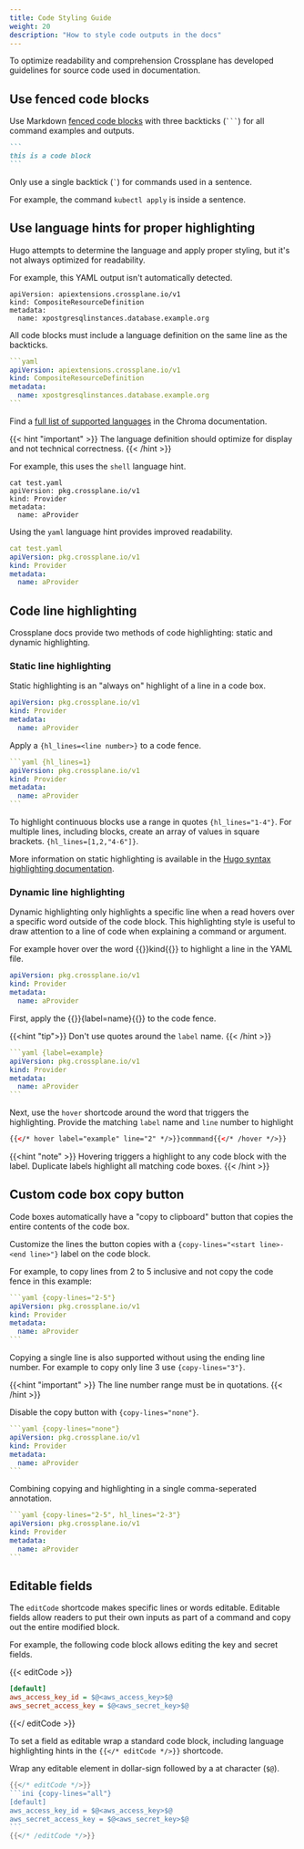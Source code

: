 ```yaml
---
title: Code Styling Guide
weight: 20
description: "How to style code outputs in the docs"
---
```


To optimize readability and comprehension Crossplane has developed guidelines
for source code used in documentation.


## Use fenced code blocks
Use Markdown [fenced code
blocks](https://www.markdownguide.org/extended-syntax/#fenced-code-blocks) with
three backticks (` ``` `) for
all command examples and outputs.

````markdown
```
this is a code block
```
````

Only use a single backtick (`` ` ``) for commands used in a sentence. 

For example, the command `kubectl apply` is inside a sentence. 

## Use language hints for proper highlighting
Hugo attempts to determine the language and apply proper styling, but it's
not always optimized for readability. 

For example, this YAML output isn't automatically detected.
```
apiVersion: apiextensions.crossplane.io/v1
kind: CompositeResourceDefinition
metadata:
  name: xpostgresqlinstances.database.example.org
```

All code blocks must include a language definition on the same line as the backticks.
````yaml
```yaml
apiVersion: apiextensions.crossplane.io/v1
kind: CompositeResourceDefinition
metadata:
  name: xpostgresqlinstances.database.example.org
```
````

Find a [full list of supported languages](https://github.com/alecthomas/chroma/#supported-languages) in the Chroma documentation.

{{< hint "important" >}}
The language definition should optimize for display and not technical correctness.
{{< /hint >}}

For example, this uses the `shell` language hint.

```shell
cat test.yaml
apiVersion: pkg.crossplane.io/v1
kind: Provider
metadata:
  name: aProvider
```

Using the `yaml` language hint provides improved readability. 
```yaml
cat test.yaml
apiVersion: pkg.crossplane.io/v1
kind: Provider
metadata:
  name: aProvider
```

## Code line highlighting
Crossplane docs provide two methods of code highlighting: static and dynamic highlighting.

### Static line highlighting
Static highlighting is an "always on" highlight of a line in a code box.
```yaml {hl_lines="1-3"}
apiVersion: pkg.crossplane.io/v1
kind: Provider
metadata:
  name: aProvider
```

Apply a `{hl_lines=<line number>}` to a code fence.
````yaml
```yaml {hl_lines=1}
apiVersion: pkg.crossplane.io/v1
kind: Provider
metadata:
  name: aProvider
```
````

To highlight continuous blocks use a range in quotes `{hl_lines="1-4"}`.
For multiple lines, including blocks, create an array of values in square brackets. `{hl_lines=[1,2,"4-6"]}`.

More information on static highlighting is available in the [Hugo syntax highlighting documentation](https://gohugo.io/content-management/syntax-highlighting/).

### Dynamic line highlighting
Dynamic highlighting only highlights a specific line when a read hovers over a specific word outside of the code block.
This highlighting style is useful to draw attention to a line of code when explaining a command or argument.

For example hover over the word {{<hover label="example1" line="2" >}}kind{{</hover>}} to highlight a line in the YAML file. 
```yaml {label=example1}
apiVersion: pkg.crossplane.io/v1
kind: Provider
metadata:
  name: aProvider
```

First, apply the {{<hover label="example" line="1" >}}{label=name}{{</hover >}} to the code fence.


{{<hint "tip">}}
Don't use quotes around the `label` name.
{{< /hint >}}


````yaml {label=example}
```yaml {label=example}
apiVersion: pkg.crossplane.io/v1
kind: Provider
metadata:
  name: aProvider
```
````

Next, use the `hover` shortcode around the word that triggers the highlighting. Provide the matching `label` name and `line` number to highlight

```html
{{</* hover label="example" line="2" */>}}commmand{{</* /hover */>}}
```

{{<hint "note" >}}
Hovering triggers a highlight to any code block with the label. Duplicate labels highlight all matching code boxes.
{{< /hint >}} 

## Custom code box copy button
Code boxes automatically have a "copy to clipboard" button that copies the entire contents of the code box. 

Customize the lines the button copies with a `{copy-lines="<start line>-<end line>"}` label on the code block.

For example, to copy lines from 2 to 5 inclusive and not copy the code fence in this example:

````yaml {copy-lines="2-5"}
```yaml {copy-lines="2-5"}
apiVersion: pkg.crossplane.io/v1
kind: Provider
metadata:
  name: aProvider
```
````

Copying a single line is also supported without using the ending line number. For example to copy only line 3 use `{copy-lines="3"}`.

{{<hint "important" >}}
The line number range must be in quotations.
{{< /hint >}}

Disable the copy button with `{copy-lines="none"}`.

````yaml {copy-lines="none"}
```yaml {copy-lines="none"}
apiVersion: pkg.crossplane.io/v1
kind: Provider
metadata:
  name: aProvider
```
````

Combining copying and highlighting in a single comma-seperated annotation. 
````yaml {copy-lines="2-5", hl_lines="2-3"}
```yaml {copy-lines="2-5", hl_lines="2-3"}
apiVersion: pkg.crossplane.io/v1
kind: Provider
metadata:
  name: aProvider
```
````
## Editable fields

The `editCode` shortcode makes specific lines or words editable. Editable fields allow readers to put their own inputs as part of a command and copy out the entire modified block. 

For example, the following code block allows editing the key and secret fields.

{{< editCode >}}
```ini {copy-lines="all"}
[default]
aws_access_key_id = $@<aws_access_key>$@
aws_secret_access_key = $@<aws_secret_key>$@
```
{{</ editCode >}}

To set a field as editable wrap a standard code block, including language highlighting hints in the `{{</* editCode */>}}` shortcode. 

Wrap any editable element in dollar-sign followed by a at character (`$@`).

````go
{{</* editCode */>}}
```ini {copy-lines="all"}
[default]
aws_access_key_id = $@<aws_access_key>$@
aws_secret_access_key = $@<aws_secret_key>$@
```
{{</* /editCode */>}}
````
